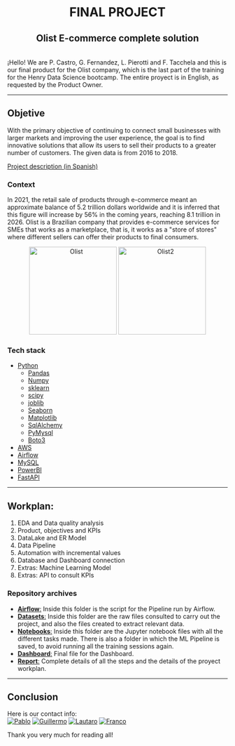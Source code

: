 <h1 align=center> FINAL PROJECT </h1>
<h2 align=center> Olist E-commerce complete solution </h2>

<br>
¡Hello! We are P. Castro, G. Fernandez, L. Pierotti and F. Tacchela and this is our final product for the Olist company, which is the last part of the training for the Henry Data Science bootcamp.
The entire proyect is in English, as requested by the Product Owner.

<hr>

## Objetive
With the primary objective of continuing to connect small businesses with larger markets and improving the user experience, the goal is to find innovative solutions that allow its users to sell their products to a greater number of customers. The given data is from 2016 to 2018.

[Project description (in Spanish)](https://github.com/soyHenry/PF_DS/blob/main/Proyectos/E-Commerce.md)

### Context
In 2021, the retail sale of products through e-commerce meant an approximate balance of 5.2 trillion dollars worldwide and it is inferred that this figure will increase by 56% in the coming years, reaching 8.1 trillion in 2026.
Olist is a Brazilian company that provides e-commerce services for SMEs that works as a marketplace, that is, it works as a "store of stores" where different sellers can offer their products to final consumers.

<p align="center"> <img alt="Olist" src="https://th.bing.com/th/id/R.780cecffbdba874cf5eb53caef3394e4?rik=BLH2EB5kU13mEg&pid=ImgRaw&r=0" height=200px> <img alt="Olist2" src="https://i1.wp.com/blog.olist.com/wp-content/uploads/2015/02/post-olist-p.png?fit=500%2C400&ssl=1" height=200px></p>

### Tech stack
* [Python](https://docs.python.org/3/)
    * [Pandas](https://pandas.pydata.org/)
    * [Numpy](https://numpy.org)
    * [sklearn](https://scikit-learn.org/stable/index.html)
    * [scipy](https://scipy.org)
    * [joblib](https://joblib.readthedocs.io/en/latest/)
    * [Seaborn](https://seaborn.pydata.org)
    * [Matplotlib](https://matplotlib.org)
    * [SqlAlchemy](https://www.sqlalchemy.org/)
    * [PyMysql](https://pypi.org/project/PyMySQL/)
    * [Boto3](https://boto3.amazonaws.com/v1/documentation/api/latest/index.html)
* [AWS](https://aws.amazon.com/es/)
* [Airflow](https://airflow.apache.org/)
* [MySQL](https://www.mysql.com/)
* [PowerBI](https://powerbi.microsoft.com/es-es/)
* [FastAPI](https://fastapi.tiangolo.com/)

<hr>

## Workplan:
1. EDA and Data quality analysis 
2. Product, objectives and KPIs
3. DataLake and ER Model
4. Data Pipeline
5. Automation with incremental values
6. Database and Dashboard connection
7. Extras: Machine Learning Model
8. Extras: API to consult KPIs

### Repository archives
- [**Airflow**:](./Airflow/) Inside this folder is the script for the Pipeline run by Airflow.
- [**Datasets**:](./Datasets/) Inside this folder are the raw files consulted to carry out the project, and also the files created to extract relevant data.
- [**Notebooks**:](./Notebooks/) Inside this folder are the Jupyter notebook files with all the different tasks made. There is also a folder in which the ML Pipeline is saved, to avoid running all the training sessions again.
- [**Dashboard**:](./Dashboard.pbix) Final file for the Dashboard.
- [**Report**:](./Report.pdf) Complete details of all the steps and the details of the proyect workplan.

<hr>

## Conclusion


Here is our contact info:  
<a href="https://www.linkedin.com/in/pablo-castro-/"><img alt="Pablo" title="Connect with Pablo" src="https://img.shields.io/badge/P.Castro-0077B5?style=flat&logo=Linkedin&logoColor=white"></a>
<a href="https://www.linkedin.com/in/fernandezguillermo"><img alt="Guillermo" title="Connect with Guillermo" src="https://img.shields.io/badge/G.Fernandez-0077B5?style=flat&logo=Linkedin&logoColor=white"></a> 
<a href="https://www.linkedin.com/in/lautaro-pierotti/"><img alt="Lautaro" title="Connect with Lautaro" src="https://img.shields.io/badge/L.Pierotti-0077B5?style=flat&logo=Linkedin&logoColor=white"></a> 
<a href="https://www.linkedin.com/in/franco-tacchella/"><img alt="Franco" title="Connect with Franco" src="https://img.shields.io/badge/F.Tacchella-0077B5?style=flat&logo=Linkedin&logoColor=white"></a>   

Thank you very much for reading all!
